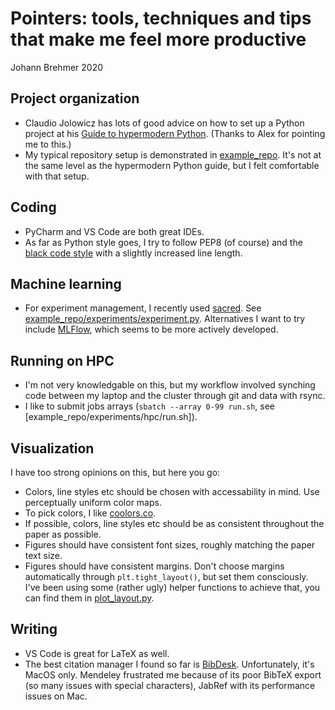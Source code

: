 # Pointers: tools, techniques and tips that make me feel more productive

Johann Brehmer 2020
## Project organization

- Claudio Jolowicz has lots of good advice on how to set up a Python project at his [Guide to hypermodern Python](https://cjolowicz.github.io/posts/hypermodern-python-01-setup/). (Thanks to Alex for pointing me to this.)
- My typical repository setup is demonstrated in [example_repo](./example_repo/). It's not at the same level as the hypermodern Python guide, but I felt comfortable with that setup.

## Coding

- PyCharm and VS Code are both great IDEs. 
- As far as Python style goes, I try to follow PEP8 (of course) and the [black code style](https://black.readthedocs.io/) with a slightly increased line length. 

## Machine learning

- For experiment management, I recently used [sacred](https://github.com/IDSIA/sacred). See [example_repo/experiments/experiment.py](./example_repo/experiments/experiment.py). Alternatives I want to try include [MLFlow](https://mlflow.org/), which seems to be more actively developed. 

## Running on HPC

- I'm not very knowledgable on this, but my workflow involved synching code between my laptop and the cluster through git and data with rsync.
- I like to submit jobs arrays (`sbatch --array 0-99 run.sh`, see [example_repo/experiments/hpc/run.sh]).
## Visualization

I have too strong opinions on this, but here you go: 
- Colors, line styles etc should be chosen with accessability in mind. Use perceptually uniform color maps.
- To pick colors, I like [coolors.co](https://coolors.co).
- If possible, colors, line styles etc should be as consistent throughout the paper as possible.
- Figures should have consistent font sizes, roughly matching the paper text size.
- Figures should have consistent margins. Don't choose margins automatically through `plt.tight_layout()`, but set them consciously. I've been using some (rather ugly) helper functions to achieve that, you can find them in [plot_layout.py](./plot_layout.py).

## Writing

- VS Code is great for LaTeX as well.
- The best citation manager I found so far is [BibDesk](https://bibdesk.sourceforge.io/). Unfortunately, it's MacOS only. Mendeley frustrated me because of its poor BibTeX export (so many issues with special characters), JabRef with its performance issues on Mac.
